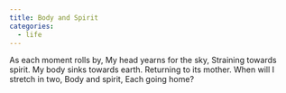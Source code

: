 ```yaml
---
title: Body and Spirit
categories:
  - life
---
```


As each moment rolls by,
My head yearns for the sky,
Straining towards spirit.
My body sinks towards earth.
Returning to its mother.
When will I stretch in two,
Body and spirit,
Each going home?
